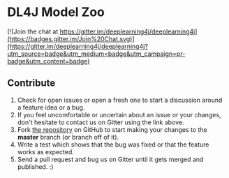 # DL4J Model Zoo

[![Join the chat at https://gitter.im/deeplearning4j/deeplearning4j](https://badges.gitter.im/Join%20Chat.svg)](https://gitter.im/deeplearning4j/deeplearning4j?utm_source=badge&utm_medium=badge&utm_campaign=pr-badge&utm_content=badge)

## Contribute

1. Check for open issues or open a fresh one to start a discussion around a feature idea or a bug. 		
2. If you feel uncomfortable or uncertain about an issue or your changes, don't hesitate to contact us on Gitter using the link above.		
3. Fork [the repository](https://github.com/deeplearning4j/deeplearning4j.git) on GitHub to start making your changes to the **master** branch (or branch off of it).		
4. Write a test which shows that the bug was fixed or that the feature works as expected.		
5. Send a pull request and bug us on Gitter until it gets merged and published. :)
